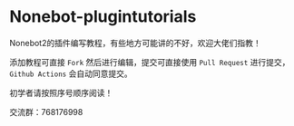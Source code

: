 # Nonebot-plugintutorials
Nonebot2的插件编写教程，有些地方可能讲的不好，欢迎大佬们指教！

添加教程可直接 `Fork` 然后进行编辑，提交可直接使用 `Pull Request` 进行提交， `Github Actions` 会自动同意提交。

初学者请按照序号顺序阅读！

交流群：768176998
